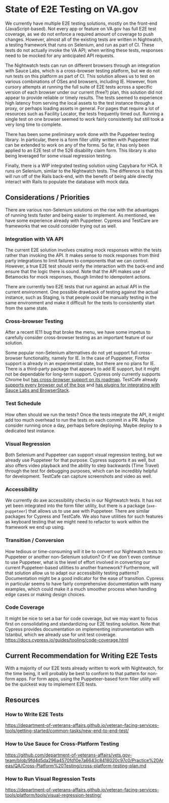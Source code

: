 # State of E2E Testing on VA.gov
We currently have multiple E2E testing solutions, mostly on the front-end (JavaScript-based). Not every app or feature on VA.gov has full E2E test coverage, as we do not enforce a required amount of coverage to push changes. However, almost all of the existing tests are written in Nightwatch, a testing framework that runs on Selenium, and run as part of CI. These tests do not actually invoke the VA API; when writing these tests, responses need to be mocked for any anticipated API requests.

The Nightwatch tests can run on different browsers through an integration with Sauce Labs, which is a cross-browser testing platform, but we do not run tests on this platform as part of CI. This solution allows us to test on various combinations of OSes and browsers, including IE. However, from cursory attempts at running the full suite of E2E tests across a specific version of each browser under our current (free?) plan, this solution did not appear to provide reliable or timely results. The tests seemed to experience high latency from serving the local assets to the test instance through a proxy, or perhaps loading assets in general. For pages that require a lot of resources such as Facility Locator, the tests frequently timed out. Running a single test on one browser seemed to work fairly consistently but still took a very long time to complete.

There has been some preliminary work done with the Puppeteer testing library. In particular, there is a form filler utility written with Puppeteer that can be extended to work on any of the forms. So far, it has only been applied to an E2E test of the 526 disability claim form. This library is also being leveraged for some visual regression testing.

Finally, there is a WIP integrated testing solution using Capybara for HCA. It runs on Selenium, similar to the Nightwatch tests. The difference is that this will run off of the Rails back-end, with the benefit of being able directly interact with Rails to populate the database with mock data.


## Considerations / Priorities
There are various non-Selenium solutions on the rise with the advantages of running tests faster and being easier to implement. As mentioned, we have some experience already with Puppeteer. Cypress and TestCare are frameworks that we could consider trying out as well.

### Integration with VA API
The current E2E solution involves creating mock responses within the tests rather than invoking the API. It makes sense to mock responses from third party integrations to limit failures to components that we can control. However, a true E2E test should verify the interaction with the back-end and ensure that the logic there is sound. Note that the API makes use of Betamocks for mock responses, though limited to idempotent actions.

There are currently two E2E tests that run against an actual API in the current environment. One possible drawback of testing against the actual instance, such as Staging, is that people could be manually testing in the same environment and make it difficult for the tests to consistently start from the same state.

### Cross-browser Testing
After a recent IE11 bug that broke the menu, we have some impetus to carefully consider cross-browser testing as an important feature of our solution.

Some popular non-Selenium alternatives do not yet support full cross-browser functionality, namely for IE. In the case of Puppeteer, Firefox support is already in an experimental state, but there are no plans for IE. There is a third-party package that appears to add IE support, but it might not be dependable for long-term support. Cypress only currently supports Chrome but [has cross-browser support on its roadmap](https://github.com/cypress-io/cypress/issues/310). TestCafe already [supports every browser out of the box](https://devexpress.github.io/testcafe/documentation/using-testcafe/common-concepts/browsers/browser-support.html#officially-supported-browsers) and [has plugins for integrating with Sauce Labs and BrowserStack](https://devexpress.github.io/testcafe/documentation/using-testcafe/common-concepts/browsers/browser-support.html#browsers-in-cloud-testing-services).

### Test Schedule
How often should we run the tests? Once the tests integrate the API, it might add too much overhead to run the tests on each commit in a PR. Maybe consider running once a day, perhaps before deploying. Maybe deploy to a dedicated test instance.

### Visual Regression
Both Selenium and Puppeteer can support visual regression testing, but we already use Puppeteer for that purpose. Cypress supports it as well, but also offers video playback and the ability to step backwards (Time Travel) through the test for debugging purposes, which can be incredibly helpful for development. TestCafe can capture screenshots and video as well.

### Accessibility
We currently do axe accessibility checks in our Nightwatch tests. It has not yet been integrated into the form filler utility, but there is a package (`axe-puppeteer`) that allows us to use axe with Puppeteer. There are similar packages for Cypress and TestCafe. We also have utilities for such features as keyboard testing that we might need to refactor to work within the framework we end up using.

### Transition / Conversion
How tedious or time-consuming will it be to convert our Nightwatch tests to Puppeteer or another non-Selenium solution? Or if we don't even continue to use Puppeteer, what is the level of effort involved in converting our current Puppeteer-based utilities to another framework? Furthermore, will that solution allow us to adapt our accessibility testing patterns? Documentation might be a good indicator for the ease of transition. Cypress in particular seems to have fairly comprehensive documentation with many examples, which could make it a much smoother process when handling edge cases or making design choices.

### Code Coverage
It might be nice to set a bar for code coverage, but we may want to focus first on consolidating and standardizing our E2E testing solution. Note that Cypress provides documentation on implementing instrumentation with Istanbul, which we already use for unit test coverage. https://docs.cypress.io/guides/tooling/code-coverage.html


## Current Recommendation for Writing E2E Tests
With a majority of our E2E tests already written to work with Nightwatch, for the time being, it will probably be best to conform to that pattern for non-form apps. For form apps, using the Puppeteer-based form filler utility will be the quickest way to implement E2E tests.


## Resources

### How to Write E2E Tests
https://department-of-veterans-affairs.github.io/veteran-facing-services-tools/getting-started/common-tasks/new-end-to-end-test/

### How to Use Sauce for Cross-Platform Testing
https://github.com/department-of-veterans-affairs/vets.gov-team/blob/9fd4d5da296a4570fd10e7a6643c8418020c97c0/Practice%20Areas/QA/Cross-Platform%20Testing/cross-platform-testing-plan.md

### How to Run Visual Regression Tests
https://department-of-veterans-affairs.github.io/veteran-facing-services-tools/platform/tools/visual-regression-testing/
